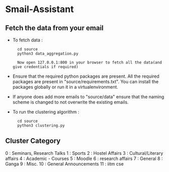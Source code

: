 # Smail-Assistant

Fetch the data from your email
------------------------------
* To fetch data :
	  	
        cd source
        python3 data_aggregation.py
		
		Now open 127.0.0.1:800 in your browser to fetch all the data(and give credentials if required)


* Ensure that the required python packages are present. All the required packages are present in "source/requirements.txt". You can install the packages globally or run it in a virtualenvironment.

* If anyone does add more emails to "source/data" ensure that the naming scheme is changed to not overwrite the existing emails.

* To run the clustering algorithm :

        cd source
        python3 clustering.py

Cluster Category
----------------
0 : Seminars, Research Talks
1 : Sports
2 : Hostel Affairs
3 : Cultural/Literary affairs
4 : Academic - Courses
5 : Moodle
6 : research affairs
7 : General
8 : Ganga
9 : Misc.
10 : General Announcements
11 : iitm cse

